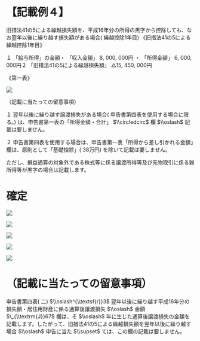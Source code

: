 # 【記載例４】

旧措法41の5による繰越損失額を、平成16年分の所得の黒字から控除しても、なお翌年以後に繰り越す損失額がある場合( 繰越控除1年目) 《旧措法41の5による繰越控除1年目》

１ 「給与所得」の金額・ 「収入金額」 8, 000, 000円 ・ 「所得金額」 6, 000, 000円２ 「旧措法41の5による繰越損失額」 △15, 450, 000円

《第一表》

![](https://www.nta.go.jp/tmp/45c05ec1-8059-4353-9968-c6db4b6d3079/images/1acb19433fdd770e891114a8dadbdb2a2b9a9ef59bd82fb96a57096332a8888e.jpg)

（記載に当たっての留意事項）

１ 翌年以後に繰り越す譲渡損失がある場合( 申告書第四表を使用する場合に限る。) は、申告書第一表の「所得金額・合計」 $\\circledcirc$ 欄 $\\oslash$ 記載は要しません。

２ 申告書第四表を使用する場合は、申告書第一表「所得から差し引かれる金額」欄は、原則として「基礎控除」( 38万円) を除いて記載は要しません。

ただし、損益通算の対象外である株式等に係る譲渡所得等及び先物取引に係る雑所得等が黒字の場合は記載します。

# 確定

![](https://www.nta.go.jp/tmp/45c05ec1-8059-4353-9968-c6db4b6d3079/images/0ffb9d7d6a27e67b86bb9e3f780df1d358218d9e3983802df19960a2d8a7d15d.jpg)

![](https://www.nta.go.jp/tmp/45c05ec1-8059-4353-9968-c6db4b6d3079/images/3a8aac24993852f57cbea9df82813251e054f49b2115f8fc329c8ad4e2931e4c.jpg)

![](https://www.nta.go.jp/tmp/45c05ec1-8059-4353-9968-c6db4b6d3079/images/60d472116bf95d36ce6ea0d5118d0a917abc71cef76be1f7d19dbc53c22598cc.jpg)

![](https://www.nta.go.jp/tmp/45c05ec1-8059-4353-9968-c6db4b6d3079/images/ef9ae37b3f1ee268a8921a0e60f10b30f8a83dc43bfb6b818ba2ebe75f46100c.jpg)

![](https://www.nta.go.jp/tmp/45c05ec1-8059-4353-9968-c6db4b6d3079/images/e0a2bba42bc67b80faff6e9e49860970b48475d827c2e0296f43708b88efe346.jpg)

# （記載に当たっての留意事項）

申告書第四表( 二) $\\oslash^{\\textsf{r}}3$ 翌年以後に繰り越す平成16年分の損失額・居住用財産に係る通算後譲渡損失 $\\oslash$ 金額 $\_{\\textrm{J}}67$ 欄は、そ $\\oslash$ 年に生じた通算後譲渡損失の金額を記載します。したがって、旧措法41の5による繰越損失額を翌年以後に繰り越す場合 $\\oslash$ 申告に当た $\\supset$ ては、この欄の記載は要しません。